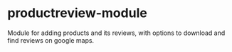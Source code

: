 # productreview-module
Module for adding products and its reviews, with options to download and find reviews on google maps.
